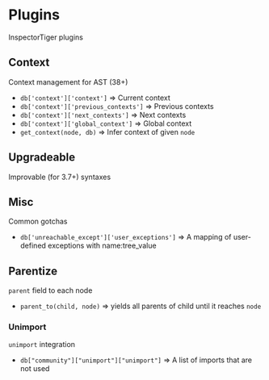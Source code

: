 # Plugins
InspectorTiger plugins


## Context
Context management for AST (38+)

- `db['context']['context']` => Current context
- `db['context']['previous_contexts']` => Previous contexts
- `db['context']['next_contexts']` => Next contexts
- `db['context']['global_context']` => Global context
- `get_context(node, db)` => Infer context of given `node`

## Upgradeable
Improvable (for 3.7+) syntaxes


## Misc
Common gotchas

- `db['unreachable_except']['user_exceptions']` => A mapping of user-defined exceptions with name:tree_value

## Parentize
`parent` field to each node

- `parent_to(child, node)` => yields all parents of child until it reaches `node`

### Unimport
`unimport` integration

- `db["community"]["unimport"]["unimport"]` => A list of imports that are not used
